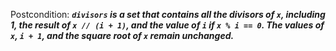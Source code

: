Postcondition: ***`divisors` is a set that contains all the divisors of `x`, including 1, the result of `x // (i + 1)`, and the value of `i` if `x % i == 0`. The values of `x`, `i + 1`, and the square root of `x` remain unchanged.***